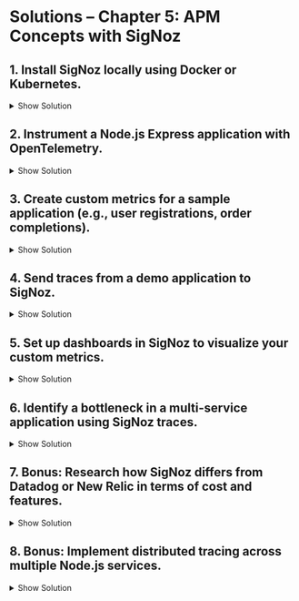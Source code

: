 # Solutions – Chapter 5: APM Concepts with SigNoz

## 1. Install **SigNoz locally** using Docker or Kubernetes.

<details>
<summary>Show Solution</summary>

**Docker Example:**
```bash
# Pull SigNoz Docker Compose setup
git clone https://github.com/SigNoz/signoz.git
cd signoz/deploy/
docker-compose up -d
```

**Kubernetes Example (using Helm):**

```bash
# Add SigNoz Helm repo
helm repo add signoz https://charts.signoz.io
helm repo update

# Install SigNoz
helm install signoz signoz/signoz --namespace signoz --create-namespace
```

After installation, access the UI at `http://localhost:3301` (Docker) or the Kubernetes service endpoint.

</details>

## 2. Instrument a Node.js Express application with OpenTelemetry.

<details>
<summary>Show Solution</summary>

**Step 1: Install dependencies**
```bash
npm init -y
npm install express
npm install @opentelemetry/api @opentelemetry/sdk-node @opentelemetry/auto-instrumentations-node @opentelemetry/exporter-otlp-http
```

**Step 2: Create `tracing.js`**
```javascript
const { NodeSDK } = require('@opentelemetry/sdk-node');
const { getNodeAutoInstrumentations } = require('@opentelemetry/auto-instrumentations-node');
const { OTLPTraceExporter } = require('@opentelemetry/exporter-trace-otlp-http');

const sdk = new NodeSDK({
  traceExporter: new OTLPTraceExporter({
    url: 'http://localhost:4318/v1/traces',
  }),
  instrumentations: [getNodeAutoInstrumentations()],
});

sdk.start();

process.on('SIGTERM', () => {
  sdk.shutdown()
    .then(() => console.log('Tracing terminated'))
    .catch((error) => console.log('Error terminating tracing', error))
    .finally(() => process.exit(0));
});
```

**Step 3: Create `app.js`**
```javascript
const express = require('express');
const app = express();
const port = 3000;

app.get('/', (req, res) => {
  res.send('Hello World!');
});

app.get('/api/users', async (req, res) => {
  // Simulate some async work
  await new Promise(resolve => setTimeout(resolve, 100));
  res.json([{ id: 1, name: 'John' }]);
});

app.listen(port, () => {
  console.log(`Example app listening at http://localhost:${port}`);
});
```

**Step 4: Run the application**
```bash
node --require ./tracing.js app.js
```

Visit `http://localhost:3000` and check SigNoz UI for traces.

</details>

## 3. Create custom metrics for a sample application (e.g., user registrations, order completions).

<details>
<summary>Show Solution</summary>

**Step 1: Create `metrics.js`**
```javascript
const opentelemetry = require('@opentelemetry/api');
const { MeterProvider } = require('@opentelemetry/sdk-metrics');
const { PeriodicExportingMetricReader } = require('@opentelemetry/sdk-metrics');
const { Resource } = require('@opentelemetry/resources');
const { SemanticResourceAttributes } = require('@opentelemetry/semantic-conventions');
const { OTLPMetricExporter } = require('@opentelemetry/exporter-metrics-otlp-http');

// Configure resource
const resource = new Resource({
  [SemanticResourceAttributes.SERVICE_NAME]: 'user-service',
  [SemanticResourceAttributes.SERVICE_VERSION]: '1.0.0',
});

// Configure metric exporter
const metricExporter = new OTLPMetricExporter({
  url: 'http://localhost:4318/v1/metrics',
});

// Configure metric reader
const metricReader = new PeriodicExportingMetricReader({
  exporter: metricExporter,
  exportIntervalMillis: 10000,
});

// Setup meter provider
const meterProvider = new MeterProvider({
  resource,
  readers: [metricReader],
});

opentelemetry.metrics.setGlobalMeterProvider(meterProvider);

// Get a meter instance
const meter = opentelemetry.metrics.getMeter('user-service', '1.0.0');

// Define custom metrics
const userRegistrationCounter = meter.createCounter('users.registrations.total', {
  description: 'Total number of user registrations',
});

const activeUsersGauge = meter.createObservableGauge('users.active', {
  description: 'Number of currently active users',
});

const loginDurationHistogram = meter.createHistogram('auth.login.duration', {
  description: 'Time taken for user login in milliseconds',
  unit: 'ms',
});

const failedLoginCounter = meter.createCounter('auth.login.failed', {
  description: 'Total number of failed login attempts',
});

module.exports = {
  userRegistrationCounter,
  activeUsersGauge,
  loginDurationHistogram,
  failedLoginCounter,
};
```

**Step 2: Use metrics in your application**
```javascript
const express = require('express');
const {
  userRegistrationCounter,
  loginDurationHistogram,
  failedLoginCounter
} = require('./metrics');

const app = express();
app.use(express.json());

// Simulated user database
let users = [];
let activeUsers = new Set();

// Registration endpoint
app.post('/api/register', (req, res) => {
  const { username, email } = req.body;
  
  // Create user
  const user = { id: Date.now(), username, email };
  users.push(user);
  
  // Increment registration counter
  userRegistrationCounter.add(1, {
    method: 'email',
    source: req.headers['user-agent'].includes('Mobile') ? 'mobile' : 'web'
  });
  
  res.json({ success: true, userId: user.id });
});

// Login endpoint
app.post('/api/login', (req, res) => {
  const startTime = Date.now();
  const { username, password } = req.body;
  
  // Simulate authentication
  const user = users.find(u => u.username === username);
  
  if (user && password === 'password') {
    const duration = Date.now() - startTime;
    activeUsers.add(user.id);
    
    // Record login duration
    loginDurationHistogram.record(duration);
    
    res.json({ success: true, token: 'fake-jwt-token' });
  } else {
    // Increment failed login counter
    failedLoginCounter.add(1, {
      reason: !user ? 'user_not_found' : 'invalid_password'
    });
    
    res.status(401).json({ success: false, message: 'Invalid credentials' });
  }
});

app.listen(3000, () => {
  console.log('Server running on port 3000');
});
```

</details>

## 4. Send traces from a demo application to SigNoz.

<details>
<summary>Show Solution</summary>

Create a complete example with manual span creation:

```javascript
// app-instrumented.js
require('./tracing'); // Load tracing setup

const express = require('express');
const { trace } = require('@opentelemetry/api');
const tracer = trace.getTracer('demo-app', '1.0.0');

const app = express();

// Helper function to simulate work
async function simulateWork(ms) {
  return new Promise(resolve => setTimeout(resolve, ms));
}

// Express middleware to create spans
app.use((req, res, next) => {
  const span = tracer.startSpan(`${req.method} ${req.path}`);
  
  // Store span in request object
  req.span = span;
  
  res.on('finish', () => {
    span.setAttribute('http.status_code', res.statusCode);
    span.setAttribute('http.method', req.method);
    span.setAttribute('http.route', req.path);
    
    if (res.statusCode >= 400) {
      span.setStatus({ code: 1, message: 'Error' });
    }
    
    span.end();
  });
  
  next();
});

// Endpoints
app.get('/api/products', async (req, res) => {
  const span = tracer.startSpan('fetch_products', {
    parent: req.span
  });
  
  try {
    span.setAttribute('db.query', 'SELECT * FROM products');
    
    // Simulate database query
    await simulateWork(50);
    
    const products = [
      { id: 1, name: 'Product 1', price: 10.99 },
      { id: 2, name: 'Product 2', price: 20.99 }
    ];
    
    span.addEvent('products_fetched', { count: products.length });
    span.setStatus({ code: 0 });
    
    res.json(products);
  } catch (error) {
    span.recordException(error);
    span.setStatus({ code: 1, message: error.message });
    res.status(500).json({ error: error.message });
  } finally {
    span.end();
  }
});

app.get('/api/orders/:orderId', async (req, res) => {
  const orderId = req.params.orderId;
  
  // Create nested spans
  const orderSpan = tracer.startSpan('get_order', {
    attributes: { 'order.id': orderId }
  });
  
  const userSpan = tracer.startSpan('fetch_user', { parent: orderSpan });
  await simulateWork(30);
  userSpan.end();
  
  const itemsSpan = tracer.startSpan('fetch_order_items', { parent: orderSpan });
  await simulateWork(40);
  itemsSpan.end();
  
  const order = {
    id: orderId,
    userId: 123,
    items: ['item1', 'item2'],
    total: 45.98
  };
  
  orderSpan.setStatus({ code: 0 });
  orderSpan.end();
  
  res.json(order);
});

app.listen(3000, () => {
  console.log('Server running on port 3000');
});
```

Run: `node --require ./tracing.js app-instrumented.js`

</details>

## 5. Set up dashboards in SigNoz to visualize your custom metrics.

<details>
<summary>Show Solution</summary>

**Steps to create dashboards in SigNoz:**

1. **Access SigNoz UI**: Navigate to `http://localhost:3301`

2. **Go to Dashboards**: Click on "Dashboards" in the left sidebar

3. **Create New Dashboard**: Click "New Dashboard" → Enter name (e.g., "User Metrics Dashboard")

4. **Add Panel for User Registrations**:
   - Click "Add Panel" → "Time Series"
   - Query: `sum(users_registrations_total)` or `rate(users_registrations_total[5m])`
   - Title: "User Registrations Rate"

5. **Add Panel for Login Duration**:
   - Panel Type: "Histogram" or "Time Series"
   - Query: `histogram_quantile(0.95, rate(auth_login_duration_bucket[5m]))`
   - Title: "95th Percentile Login Duration"

6. **Add Panel for Failed Logins**:
   - Panel Type: "Time Series"
   - Query: `sum(rate(auth_login_failed[5m]))`
   - Title: "Failed Login Attempts Rate"

7. **Configure Alerts**:
   - Go to "Alerts" section
   - Create alert rule:
     - Alert Name: "High Failed Login Rate"
     - Metric: `sum(rate(auth_login_failed[5m]))`
     - Threshold: `> 10` (failures per 5 minutes)
     - Action: Send notification

**Tips:**
- Use PromQL queries to aggregate metrics
- Group by labels (e.g., `by (method, source)`)
- Set up refresh intervals for real-time monitoring
- Use heatmaps for histogram metrics

</details>

## 6. Identify a bottleneck in a multi-service application using SigNoz traces.

<details>
<summary>Show Solution</summary>

**Example Multi-Service Application:**

```javascript
// service-a.js - API Gateway
const express = require('express');
const axios = require('axios');
require('./tracing');

const app = express();

app.get('/api/user/:userId/orders', async (req, res) => {
  const startTime = Date.now();
  
  try {
    // Call user service
    const userResponse = await axios.get(`http://localhost:3001/users/${req.params.userId}`);
    
    // Call order service
    const ordersResponse = await axios.get(`http://localhost:3002/orders?userId=${req.params.userId}`);
    
    res.json({
      user: userResponse.data,
      orders: ordersResponse.data
    });
    
    console.log(`Total time: ${Date.now() - startTime}ms`);
  } catch (error) {
    res.status(500).json({ error: error.message });
  }
});

app.listen(3000);

// service-b.js - User Service
const express = require('express');
const axios = require('axios');
require('./tracing');

const app = express();

app.get('/users/:userId', async (req, res) => {
  // Simulate slow database query
  await new Promise(resolve => setTimeout(resolve, 500));
  
  res.json({ id: req.params.userId, name: 'John Doe' });
});

app.listen(3001);

// service-c.js - Order Service
const express = require('express');
require('./tracing');

const app = express();

app.get('/orders', async (req, res) => {
  // Simulate quick lookup
  await new Promise(resolve => setTimeout(resolve, 50));
  
  res.json([
    { id: 1, total: 100 },
    { id: 2, total: 200 }
  ]);
});

app.listen(3002);
```

**How to identify bottlenecks:**

1. **View Trace Map**: 
   - Navigate to SigNoz → "Services" → "Service Map"
   - See dependency graph and flow

2. **Analyze Span Duration**:
   - Go to "Traces" → Find traces for `/api/user/:userId/orders`
   - Expand the trace to see span waterfall
   - Identify the slowest span (likely user service at ~500ms)

3. **Filter by Duration**:
   - Use filter: `duration > 400ms`
   - Shows only slow traces

4. **Compare P95/P99**:
   - Dashboard → Service metrics
   - View p95/p99 latencies per service
   - User service p95 = 500ms indicates consistent slow response

5. **Root Cause**:
   - Slow database query in user service (500ms)
   - Recommendation: Add caching, optimize query, or index database

</details>

## 7. Bonus: Research how SigNoz differs from **Datadog** or **New Relic** in terms of cost and features.

<details>
<summary>Show Solution</summary>

* **SigNoz:**

  * Open-source and self-hosted.
  * No subscription cost for software (only infra).
  * Built on OpenTelemetry → supports metrics, logs, traces.
  * Community support with commercial support available.
  * Requires infrastructure management.

* **Datadog / New Relic:**

  * Commercial SaaS with subscription fees.
  * Fully managed with rich integrations.
  * Often easier to start but can be expensive at scale.
  * Pay-per-data-ingested model can become costly.
  * Enterprise features require higher-tier plans.

**Summary:** SigNoz is cost-effective and open-source but requires infrastructure setup. Datadog/New Relic are turnkey solutions with higher cost.

</details>

## 8. Bonus: Implement distributed tracing across multiple Node.js services.

<details>
<summary>Show Solution</summary>

**Key setup for distributed tracing:**

1. **Ensure consistent trace context propagation** (automatically handled by OpenTelemetry)

2. **Configure Sampler** (optional) in `tracing.js`:
```javascript
const { NodeSDK } = require('@opentelemetry/sdk-node');
const { TraceIdRatioBasedSampler } = require('@opentelemetry/core');

const sdk = new NodeSDK({
  sampler: new TraceIdRatioBasedSampler(0.1), // Sample 10% of traces
  // ... rest of config
});
```

3. **Add baggage for context propagation**:
```javascript
const { baggage, propagation } = require('@opentelemetry/api');

// Set baggage in service A
baggage.setValue('user.id', userId);
baggage.setValue('request.source', 'mobile');

// Read baggage in service B
const userId = baggage.getValue('user.id');
```

4. **Run all services** and make requests across them to see complete traces in SigNoz.

</details>